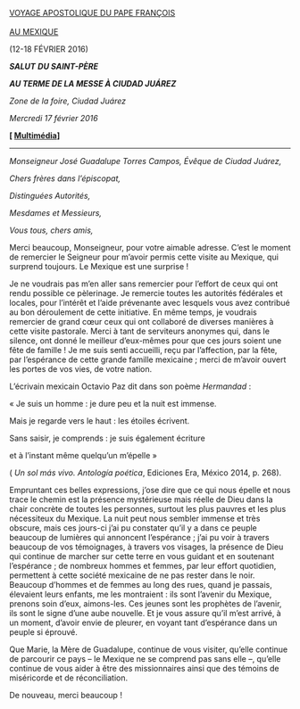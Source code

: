 [VOYAGE APOSTOLIQUE DU PAPE FRANÇOIS \
\
AU MEXIQUE](http://w2.vatican.va/content/francesco/fr/travels/2016/outside/documents/papa-francesco-messico-2016.html)

(12-18 FÉVRIER 2016)

***SALUT*** ***DU SAINT-PÈRE***

***AU TERME DE LA MESSE À CIUDAD JUÁREZ***

*Zone de la foire, Ciudad Juárez*

*Mercredi 17 février* *2016*

**\[ [Multimédia](http://w2.vatican.va/content/francesco/it/events/event.dir.html/content/vaticanevents/it/2016/2/17/messicosaluto.html)\]**

* * *

*Monseigneur José Guadalupe Torres Campos, Évêque de Ciudad Juárez,*

*Chers frères dans l’épiscopat,*

*Distinguées Autorités,*

*Mesdames et Messieurs,*

*Vous tous, chers amis,*

Merci beaucoup, Monseigneur, pour votre aimable adresse. C’est le moment de remercier le Seigneur pour m’avoir permis cette visite au Mexique, qui surprend toujours. Le Mexique est une surprise !

Je ne voudrais pas m’en aller sans remercier pour l’effort de ceux qui ont rendu possible ce pèlerinage. Je remercie toutes les autorités fédérales et locales, pour l’intérêt et l’aide prévenante avec lesquels vous avez contribué au bon déroulement de cette initiative. En même temps, je voudrais remercier de grand cœur ceux qui ont collaboré de diverses manières à cette visite pastorale. Merci à tant de serviteurs anonymes qui, dans le silence, ont donné le meilleur d’eux-mêmes pour que ces jours soient une fête de famille ! Je me suis senti accueilli, reçu par l’affection, par la fête, par l’espérance de cette grande famille mexicaine ; merci de m’avoir ouvert les portes de vos vies, de votre nation.

L’écrivain mexicain Octavio Paz dit dans son poème *Hermandad* :

« Je suis un homme : je dure peu et la nuit est immense.

Mais je regarde vers le haut : les étoiles écrivent.

Sans saisir, je comprends : je suis également écriture

et à l’instant même quelqu’un m’épelle »

( *Un sol más vivo. Antología poética*, Ediciones Era, México 2014, p. 268).

Empruntant ces belles expressions, j’ose dire que ce qui nous épelle et nous trace le chemin est la présence mystérieuse mais réelle de Dieu dans la chair concrète de toutes les personnes, surtout les plus pauvres et les plus nécessiteux du Mexique. La nuit peut nous sembler immense et très obscure, mais ces jours-ci j’ai pu constater qu’il y a dans ce peuple beaucoup de lumières qui annoncent l’espérance ; j’ai pu voir à travers beaucoup de vos témoignages, à travers vos visages, la présence de Dieu qui continue de marcher sur cette terre en vous guidant et en soutenant l’espérance ; de nombreux hommes et femmes, par leur effort quotidien, permettent à cette société mexicaine de ne pas rester dans le noir. Beaucoup d’hommes et de femmes au long des rues, quand je passais, élevaient leurs enfants, me les montraient : ils sont l’avenir du Mexique, prenons soin d’eux, aimons-les. Ces jeunes sont les prophètes de l’avenir, ils sont le signe d’une aube nouvelle. Et je vous assure qu’il m’est arrivé, à un moment, d’avoir envie de pleurer, en voyant tant d’espérance dans un peuple si éprouvé.

Que Marie, la Mère de Guadalupe, continue de vous visiter, qu’elle continue de parcourir ce pays – le Mexique ne se comprend pas sans elle –, qu’elle continue de vous aider à être des missionnaires ainsi que des témoins de miséricorde et de réconciliation.

De nouveau, merci beaucoup !